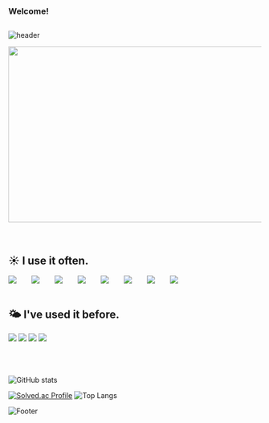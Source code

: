 ### Welcome!

<!--
**AhnSunday/AhnSunday** is a ✨ _special_ ✨ repository because its `README.md` (this file) appears on your GitHub profile.
Here are some ideas to get you started:
- 🔭 I’m currently working on ...
- 🌱 I’m currently learning ...
- 👯 I’m looking to collaborate on ...
- 🤔 I’m looking for help with ...
- 💬 Ask me about ...
- 📫 How to reach me: ...
- 😄 Pronouns: ...
- ⚡ Fun fact: ...

[![AhnSunday's GitHub stats](https://github-readme-stats.vercel.app/api?username=AhnSunday)](https://github.com/AhnSunday/github-readme-stats)-->

## 
![header](https://capsule-render.vercel.app/api?type=venom&color=71BBB2&height=150&section=header&text=SUNDAY's%20GITHUB&fontColor=27445D)

<a href="https://www.gitanimals.org/en_US?utm_medium=image&utm_source=AhnSunday&utm_content=farm">
<img
  src="https://render.gitanimals.org/farms/AhnSunday"
  width="750"
  height="350"
/>
</a>
<br />
<br />
<br />

## ☀️ I use it often.
<div style="display:flex;gap:30px;flex-wrap:wrap;">
  <img src="https://img.shields.io/badge/java-%23007396.svg?&style=for-the-badge&logo=java&logoColor=white" />
  	<img src="https://img.shields.io/badge/python-%233776AB.svg?&style=for-the-badge&logo=python&logoColor=white" />
  <img src="https://img.shields.io/badge/Docker-2496ED?style=for-the-badge&logo=Docker&logoColor=white">
  <img src="https://img.shields.io/badge/javascript-%23F7DF1E.svg?&style=for-the-badge&logo=javascript&logoColor=black" />
  <img src="https://img.shields.io/badge/amazon%20aws-%23232F3E.svg?&style=for-the-badge&logo=amazon%20aws&logoColor=white" />
  <img src="https://img.shields.io/badge/html5-%23E34F26.svg?&style=for-the-badge&logo=html5&logoColor=white" />
  	<img src="https://img.shields.io/badge/css3-%231572B6.svg?&style=for-the-badge&logo=css3&logoColor=white" />
  <img src="https://img.shields.io/badge/express-%23000000.svg?&style=for-the-badge&logo=express&logoColor=white" />
</div>

<br />

## 🌤️ I've used it before.
<div style="display:flex;gap:30px;flex-wrap:wrap;">
  <div>
  <img src="https://img.shields.io/badge/spring-%236DB33F.svg?&style=for-the-badge&logo=spring&logoColor=white" />
    <img src="https://img.shields.io/badge/mongodb-%2347A248.svg?&style=for-the-badge&logo=mongodb&logoColor=white" />
    <img src="https://img.shields.io/badge/unity-%23000000.svg?&style=for-the-badge&logo=unity&logoColor=white" />
    <img src="https://img.shields.io/badge/-c++-00599C?logo=c-+-+&logoColor=white&style=for-the-badge" />
  </div>
</div>
<br />
<br />
<br />




![GitHub stats](https://github-readme-stats.vercel.app/api?username=AhnSunday&show_icons=true)  

[![Solved.ac Profile](http://mazassumnida.wtf/api/generate_badge?boj=asj1580)](https://solved.ac/asj1580) ![Top Langs](https://github-readme-stats.vercel.app/api/top-langs/?username=AhnSunday&layout=compact&theme=dark)

![Footer](https://capsule-render.vercel.app/api?type=waving&color=71BBB2&height=200&section=footer)
